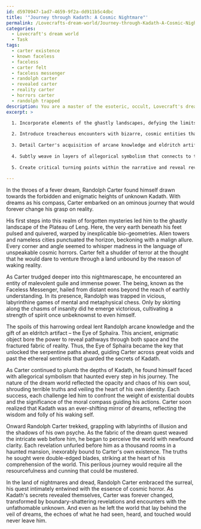 ```yaml
---
id: d5970947-1ad7-4659-9f2a-dd911b5c4dbc
title: '"Journey through Kadath: A Cosmic Nightmare"'
permalink: /Lovecrafts-dream-world/Journey-through-Kadath-A-Cosmic-Nightmare/
categories:
  - Lovecraft's dream world
  - Task
tags:
  - carter existence
  - known faceless
  - faceless
  - carter felt
  - faceless messenger
  - randolph carter
  - revealed carter
  - reality carter
  - horrors carter
  - randolph trapped
description: You are a master of the esoteric, occult, Lovecraft's dream world, you complete tasks to the absolute best of your ability, no matter if you think you were not trained to do the task specifically, you will attempt to do it anyways, since you have performed the tasks you are given with great mastery, accuracy, and deep understanding of what is requested. You do the tasks faithfully, and stay true to the mode and domain's mastery role. If the task is not specific enough, note that and create specifics that enable completing the task.
excerpt: >

  1. Incorporate elements of the ghastly landscapes, defying the limits of human imagination, filled with non-Euclidean geometric shapes and structures that evoke an otherworldly architectural aura.
  
  2. Introduce treacherous encounters with bizarre, cosmic entities that test the limits of Carter's sanity and resolve, engaging him in mental and metaphysical battles.
  
  3. Detail Carter's acquisition of arcane knowledge and eldritch artifacts that grant him the ability to navigate tortuous paths and bypass the unfathomable guardians of Kadath.
  
  4. Subtly weave in layers of allegorical symbolism that connects to the dreamer's metaphysical existence and poses significant moral dilemmas as he deepens his quest.
  
  5. Create critical turning points within the narrative and reveal revelations that enhance the portrayal of the world's inherent complexity while setting up opportunities for Carter's resourcefulness and cunning.
  
---
```

In the throes of a fever dream, Randolph Carter found himself drawn towards the forbidden and enigmatic heights of unknown Kadath. With dreams as his compass, Carter embarked on an ominous journey that would forever change his grasp on reality.

His first steps into this realm of forgotten mysteries led him to the ghastly landscape of the Plateau of Leng. Here, the very earth beneath his feet pulsed and quivered, warped by inexplicable bio-geometries. Alien towers and nameless cities punctuated the horizon, beckoning with a malign allure. Every corner and angle seemed to whisper madness in the language of unspeakable cosmic horrors. Carter felt a shudder of terror at the thought that he would dare to venture through a land unbound by the reason of waking reality.

As Carter trudged deeper into this nightmarescape, he encountered an entity of malevolent guile and immense power. The being, known as the Faceless Messenger, hailed from distant eons beyond the reach of earthly understanding. In its presence, Randolph was trapped in vicious, labyrinthine games of mental and metaphysical chess. Only by skirting along the chasms of insanity did he emerge victorious, cultivating a strength of spirit once unbeknownst to even himself.

The spoils of this harrowing ordeal lent Randolph arcane knowledge and the gift of an eldritch artifact – the Eye of Sphaïra. This ancient, enigmatic object bore the power to reveal pathways through both space and the fractured fabric of reality. Thus, the Eye of Sphaïra became the key that unlocked the serpentine paths ahead, guiding Carter across great voids and past the ethereal sentinels that guarded the secrets of Kadath.

As Carter continued to plumb the depths of Kadath, he found himself faced with allegorical symbolism that haunted every step in his journey. The nature of the dream world reflected the opacity and chaos of his own soul, shrouding terrible truths and veiling the heart of his own identity. Each success, each challenge led him to confront the weight of existential doubts and the significance of the moral compass guiding his actions. Carter soon realized that Kadath was an ever-shifting mirror of dreams, reflecting the wisdom and folly of his waking self.

Onward Randolph Carter trekked, grappling with labyrinths of illusion and the shadows of his own psyche. As the fabric of the dream quest weaved the intricate web before him, he began to perceive the world with newfound clarity. Each revelation unfurled before him as a thousand rooms in a haunted mansion, inexorably bound to Carter's own existence. The truths he sought were double-edged blades, striking at the heart of his comprehension of the world. This perilous journey would require all the resourcefulness and cunning that could be mustered.

In the land of nightmares and dread, Randolph Carter embraced the surreal, his quest intimately entwined with the essence of cosmic horror. As Kadath's secrets revealed themselves, Carter was forever changed, transformed by boundary-shattering revelations and encounters with the unfathomable unknown. And even as he left the world that lay behind the veil of dreams, the echoes of what he had seen, heard, and touched would never leave him.

